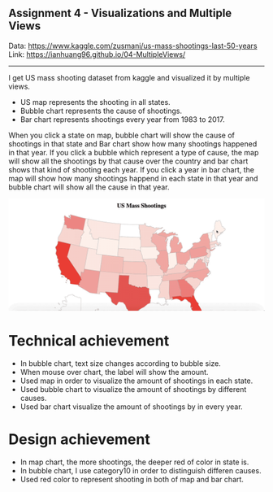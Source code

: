 Assignment 4 - Visualizations and Multiple Views  
---
Data: https://www.kaggle.com/zusmani/us-mass-shootings-last-50-years  
Link: https://ianhuang96.github.io/04-MultipleViews/

---

I get US mass shooting dataset from kaggle and visualized it by multiple views.

- US map represents the shooting in all states. 
- Bubble chart represents the cause of shootings.
- Bar chart represents shootings every year from 1983 to 2017.

When you click a state on map, bubble chart will show the cause of shootings in that state and Bar chart show how many shootings happened in that year. If you click a bubble which represent a type of cause, the map will show all the shootings by that cause over the country and bar chart shows that kind of shooting each year. If you click a year in bar chart, the map will show how many shootings happend in each state in that year and bubble chart will show all the cause in that year.

![image](image/views.gif)

# Technical achievement

- In bubble chart, text size changes according to bubble size.
- When mouse over chart, the label will show the amount.
- Used map in order to visualize the amount of shootings in each state.
- Used bubble chart to visualize the amount of shootings by different causes.
- Used bar chart visualize the amount of shootings by in every year.

# Design achievement

- In map chart, the more shootings, the deeper red of color in state is.
- In bubble chart, I use category10 in order to distinguish differen causes.
- Used red color to represent shooting in both of map and bar chart.
